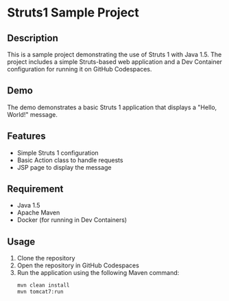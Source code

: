 # Struts1 Sample Project

## Description

This is a sample project demonstrating the use of Struts 1 with Java 1.5. The project includes a simple Struts-based web application and a Dev Container configuration for running it on GitHub Codespaces.

## Demo

The demo demonstrates a basic Struts 1 application that displays a "Hello, World!" message.

## Features

- Simple Struts 1 configuration
- Basic Action class to handle requests
- JSP page to display the message

## Requirement

- Java 1.5
- Apache Maven
- Docker (for running in Dev Containers)

## Usage

1. Clone the repository
2. Open the repository in GitHub Codespaces
3. Run the application using the following Maven command:
   ```bash
   mvn clean install
   mvn tomcat7:run
